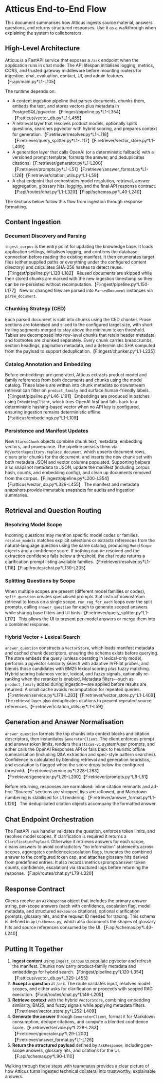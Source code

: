 # Atticus End-to-End Flow

This document summarises how Atticus ingests source material, answers questions, and returns structured responses. Use it as a walkthrough when explaining the system to collaborators.

## High-Level Architecture

Atticus is a FastAPI service that exposes a `/ask` endpoint when the application runs in chat mode. The API lifespan initialises logging, metrics, CORS, and trusted gateway middleware before mounting routers for ingestion, chat, evaluation, contact, UI, and admin features.【F:api/main.py†L1-L105】

The runtime depends on:

- A content ingestion pipeline that parses documents, chunks them, embeds the text, and stores vectors plus metadata in PostgreSQL/pgvector.【F:ingest/pipeline.py†L1-L354】【F:atticus/vector_db.py†L1-L455】
- A retrieval layer that resolves product models, optionally splits questions, searches pgvector with hybrid scoring, and prepares context for generation.【F:retriever/resolver.py†L1-L118】【F:retriever/query_splitter.py†L1-L117】【F:retriever/vector_store.py†L1-L409】
- A generation layer that calls OpenAI (or a deterministic fallback) with a versioned prompt template, formats the answer, and deduplicates citations.【F:retriever/generator.py†L1-L200】【F:retriever/prompts.py†L1-L51】【F:retriever/answer_format.py†L1-L126】【F:retriever/citation_utils.py†L1-L59】
- A chat endpoint that orchestrates model resolution, retrieval, answer aggregation, glossary hits, logging, and the final API response contract.【F:api/routes/chat.py†L1-L320】【F:api/schemas.py†L40-L240】

The sections below follow this flow from ingestion through response formatting.

## Content Ingestion

### Document Discovery and Parsing

`ingest_corpus` is the entry point for updating the knowledge base. It loads application settings, initialises logging, and confirms the database connection before reading the existing manifest. It then enumerates target files (either supplied paths or everything under the configured content directory) and calculates SHA-256 hashes to detect reuse.【F:ingest/pipeline.py†L120-L182】 Reused documents are skipped while their stored chunks are marked with the new ingestion timestamp so they can be re-persisted without recomputation.【F:ingest/pipeline.py†L150-L177】 New or changed files are parsed into `ParsedDocument` instances via `parse_document`.

### Chunking Strategy (CED)

Each parsed document is split into chunks using the CED chunker. Prose sections are tokenised and sliced to the configured target size, with short trailing segments merged to stay above the minimum token threshold. Tables are decomposed into row-level chunks that retain header metadata, and footnotes are chunked separately. Every chunk carries breadcrumbs, section headings, pagination metadata, and a deterministic SHA computed from the payload to support deduplication.【F:ingest/chunker.py†L1-L225】

### Catalog Annotation and Embedding

Before embeddings are generated, Atticus extracts product model and family references from both documents and chunks using the model catalog. These labels are written into chunk metadata so downstream retrieval can filter on `product_family` and surface human-friendly labels.【F:ingest/pipeline.py†L46-L191】 Embeddings are produced in batches using `EmbeddingClient`, which tries OpenAI first and falls back to a deterministic hashing-based vector when no API key is configured, ensuring ingestion remains deterministic offline.【F:atticus/embeddings.py†L1-L109】

### Persistence and Manifest Updates

New `StoredChunk` objects combine chunk text, metadata, embedding vectors, and provenance. The pipeline persists them via `PgVectorRepository.replace_document`, which upserts document rows, clears prior chunks for the document, and inserts the new chunk set with both metadata JSON and vector columns populated. Supporting helpers also snapshot metadata to JSON, update the manifest (including corpus hash, counts, and embedding config), and clean up documents removed from the corpus.【F:ingest/pipeline.py†L200-L354】【F:atticus/vector_db.py†L329-L455】 The manifest and metadata snapshots provide immutable snapshots for audits and ingestion summaries.

## Retrieval and Question Routing

### Resolving Model Scope

Incoming questions may mention specific model codes or families. `resolve_models` matches explicit selections or extracts references from the natural-language question using the same catalog, producing `ModelScope` objects and a confidence score. If nothing can be resolved and the extraction confidence falls below a threshold, the chat route returns a clarification prompt listing available families.【F:retriever/resolver.py†L1-L118】【F:api/routes/chat.py†L130-L205】

### Splitting Questions by Scope

When multiple scopes are present (different model families or codes), `split_question` creates specialised prompts that instruct downstream retrieval to focus on a single scope. `run_rag_for_each` loops over the split prompts, calling `answer_question` for each to generate scoped answers while sharing base filters and UI hints.【F:retriever/query_splitter.py†L1-L117】 This allows the UI to present per-model answers or merge them into a combined response.

### Hybrid Vector + Lexical Search

`answer_question` constructs a `VectorStore`, which loads manifest metadata and cached chunk descriptors, ensuring the schema exists before querying. The store embeds the query (unless operating in lexical-only mode), performs a pgvector similarity search with adaptive IVFFlat probes, and blends those candidates with BM25 lexical scoring plus fuzzy matching. Hybrid scoring balances vector, lexical, and fuzzy signals, optionally re-ranking when the reranker is enabled. Metadata filters—such as `product_family` added during ingestion—are applied before results are returned. A small cache avoids recomputation for repeated queries.【F:retriever/service.py†L178-L283】【F:retriever/vector_store.py†L1-L409】 The retrieval layer also deduplicates citations to prevent repeated source references.【F:retriever/citation_utils.py†L1-L59】

## Generation and Answer Normalisation

`answer_question` formats the top chunks into context blocks and citation descriptors, then instantiates `GeneratorClient`. The client enforces prompt and answer token limits, renders the `atticus-v1` system/user prompts, and either calls the OpenAI Responses API or falls back to heuristic offline summarisation (including Q&A extraction and spec-style pattern searches). Confidence is calculated by blending retrieval and generation heuristics, and escalation is flagged when the score drops below the configured threshold.【F:retriever/service.py†L228-L283】【F:retriever/generator.py†L29-L200】【F:retriever/prompts.py†L8-L51】

Before returning, responses are normalised: inline citation remnants and ad-hoc “Sources” sections are stripped, lists are reflowed, and Markdown numbering is stabilised for UI rendering.【F:retriever/answer_format.py†L1-L126】 The deduplicated citation objects accompany the formatted answer.

## Chat Endpoint Orchestration

The FastAPI `/ask` handler validates the question, enforces token limits, and resolves model scopes. If clarification is required it returns a `ClarificationPayload`. Otherwise it retrieves answers for each scope, cleans answers to avoid contradictory “no information” statements across scopes, aggregates confidence/escalation flags, truncates the combined answer to the configured token cap, and attaches glossary hits derived from predefined entries. It also records metrics (prompt/answer token counts, confidence, escalation) via structured logs before returning the response.【F:api/routes/chat.py†L79-L320】

## Response Contract

Clients receive an `AskResponse` object that includes the primary answer string, per-scope answers (each with confidence, escalation flag, model metadata, and structured `AskSource` citations), optional clarification prompts, glossary hits, and the request ID needed for tracing. This schema is defined in `api/schemas.py`, which also documents the shapes of glossary hits and source references consumed by the UI.【F:api/schemas.py†L40-L240】

## Putting It Together

1. **Ingest content** using `ingest_corpus` to populate pgvector and refresh the manifest. Chunks now carry product-family metadata and embeddings for hybrid search.【F:ingest/pipeline.py†L120-L354】【F:atticus/vector_db.py†L329-L455】
2. **Accept a question** at `/ask`. The route validates input, resolves model scopes, and either asks for clarification or proceeds with scoped RAG execution.【F:api/routes/chat.py†L146-L205】
3. **Retrieve context** with the hybrid `VectorStore`, combining embedding similarity, BM25, and fuzzy signals while applying metadata filters.【F:retriever/vector_store.py†L252-L409】
4. **Generate the answer** through `GeneratorClient`, format it for Markdown consumption, dedupe citations, and compute a blended confidence score.【F:retriever/service.py†L228-L283】【F:retriever/generator.py†L29-L200】【F:retriever/answer_format.py†L1-L126】
5. **Return the structured payload** defined by `AskResponse`, including per-scope answers, glossary hits, and citations for the UI.【F:api/schemas.py†L90-L110】

Walking through these steps with teammates provides a clear picture of how Atticus turns ingested technical collateral into trustworthy, explainable answers.
